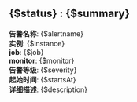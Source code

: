 ## {$status} : {$summary}  
**告警名称**: {$alertname}  
**实例**: {$instance}  
**job**: {$job}  
**monitor**: {$monitor}  
**告警等级**: {$severity}  
**起始时间**: {$startsAt}  
**详细描述**: {$description}  